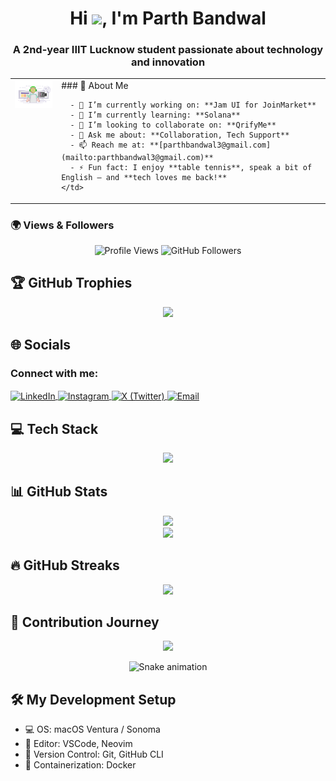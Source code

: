 <h1 align="center">Hi <img src="https://media.giphy.com/media/hvRJCLFzcasrR4ia7z/giphy.gif" width="25px">, I'm Parth Bandwal</h1>

<h3 align="center">A 2nd-year IIIT Lucknow student passionate about technology and innovation</h3>


<table>
  <tr>
    <td valign="top">
      <img src="https://raw.githubusercontent.com/devSouvik/devSouvik/master/gif3.gif" alt="Cool GIF" width="150" />
    </td>
    <td>
      ### 📌 About Me

      - 🔭 I’m currently working on: **Jam UI for JoinMarket**  
      - 🌱 I’m currently learning: **Solana**  
      - 👯 I’m looking to collaborate on: **QrifyMe**  
      - 💬 Ask me about: **Collaboration, Tech Support**  
      - 📫 Reach me at: **[parthbandwal3@gmail.com](mailto:parthbandwal3@gmail.com)**  
      - ⚡ Fun fact: I enjoy **table tennis**, speak a bit of English — and **tech loves me back!**
    </td>
  </tr>
</table>


### 🌍 Views & Followers
<p align="center">
  <img src="https://komarev.com/ghpvc/?username=parrth20&label=Profile%20views&color=0e75b6&style=flat" alt="Profile Views" />
  <img src="https://img.shields.io/github/followers/parrth20?label=Followers&style=social" alt="GitHub Followers" />
</p>


## 🏆 GitHub Trophies
<p align="center">
  <img src="https://github-profile-trophy.vercel.app/?username=parrth20&theme=radical&margin-w=10&no-bg=true&no-frame=true" />
</p>



## 🌐 Socials
<h3 align="left">Connect with me:</h3>
<p align="left">
  <a href="https://linkedin.com/in/parrth20" target="_blank">
    <img align="center" src="https://raw.githubusercontent.com/rahuldkjain/github-profile-readme-generator/master/src/images/icons/Social/linked-in-alt.svg" alt="LinkedIn" height="30" width="40" />
  </a>
  <a href="https://instagram.com/parrth20" target="_blank">
    <img align="center" src="https://raw.githubusercontent.com/rahuldkjain/github-profile-readme-generator/master/src/images/icons/Social/instagram.svg" alt="Instagram" height="30" width="40" />
  </a>
  <a href="https://x.com/parrth18" target="_blank">
    <img align="center" src="https://raw.githubusercontent.com/rahuldkjain/github-profile-readme-generator/master/src/images/icons/Social/twitter.svg" alt="X (Twitter)" height="30" width="40" />
  </a>
  <a href="mailto:parthbandwal3@gmail.com" target="_blank">
    <img align="center" src="https://upload.wikimedia.org/wikipedia/commons/4/4e/Gmail_Icon.png" alt="Email" height="30" width="40" />
  </a>
</p>





## 💻 Tech Stack
<p align="center">
  <img src="https://skillicons.dev/icons?i=cpp,c,css,html,js,ts,java,dart,latex,rust,solidity,bash,aws,gcp,angular,django,express,fastapi,ejs,flutter,flask,nextjs,nodejs,npm,react,redux,solidjs,tailwind,threejs,vite,vue,web3,webpack,yarn,firebase,mysql,postgres,prisma,figma,canva,blender,framer,github,gitlab,git,powershell" />
</p>



## 📊 GitHub Stats
<p align="center">
  <img src="https://github-readme-stats.vercel.app/api/top-langs/?username=parrth20&layout=compact&theme=radical" />
  <br/>
  <img src="https://github-readme-stats.vercel.app/api?username=parrth20&show_icons=true&theme=radical" />
</p>



## 🔥 GitHub Streaks
<p align="center">
  <a href="https://github-readme-streak-stats.herokuapp.com/demo/">
    <img src="https://github-readme-streak-stats.herokuapp.com/?user=parrth20&theme=radical&hide_border=false"/>
  </a>
</p>




## 🌟 Contribution Journey
<p align="center">
  <img src="https://github-readme-activity-graph.vercel.app/graph?username=parrth20&theme=github-compact&radius=16&area=true" />
</p>


<p align="center">
  <img src="https://profile-readme-generator.com/assets/snake.svg" alt="Snake animation" />
</p>

## 🛠️ My Development Setup

- 💻 OS: macOS Ventura / Sonoma
- 🧰 Editor: VSCode, Neovim
- 🔁 Version Control: Git, GitHub CLI
- 🐳 Containerization: Docker

